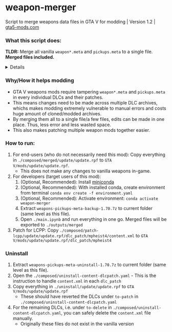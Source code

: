# weapon-merger
Script to merge weapons data files in GTA V for modding | Version 1.2 | [gta5-mods.com](https://www.gta5-mods.com/tools/weapon-merger)

### What this script does:
**TLDR:** Merge all vanilla `weapon*.meta` and `pickups.meta` to a single file. **Merged files included.**
<details><summary>Details</summary>

1. Crawl list of all DLCs from latest `dlclist.xml`
2. Crawl list of all DLC patches from latest `extratitleupdatedata.meta`
3. Scan for all content.xml, weapon<...>.meta, pickups.meta files in all dlc archives
    + Other filetypes can be adapted by writing new parser in `./resources/parser.py`
4. Merge all vanilla `weapon*.meta` files and export to `outputs/merged/update/update.rpf/common/data/ai/weapons.meta`
5. Merge all vanilla `pickups.meta` files and export to `outputs/merged/update/update.rpf/common/data/pickups.meta`
6. Patch `content.xml` in every **processed** DLCs to deactivate loading of old weapon-.meta and pickups.meta and export them to `./outputs/merged/update/update.rpf/dlc_patch`
7. Export documents on list of dlcs, and list of weapons/ammos/pickups by DLC.
</details>

### Why/How it helps modding
+ GTA V weapons mods require tampering `weapon*.meta` and `pickups.meta` in every individual DLCs and their patches.
+ This means changes need to be made across multiple DLC archives, whichs makes modding extremely vulnerable to manual errors and costs huge amount of cloned/modded archives.
+ By merging them all to a single file/a few files, edits can be made in one place. Thus, less error and less wasted space.
+ This also makes patching multiple weapon mods together easier.

### How to run:
1. For end-users (who do not necessarily need this mod): Copy everything in `./composed/merged/update/update.rpf` to `GTA V/mods/update/update.rpf`.
    + This does not make any changes to vanilla weapons in-game.
2. For developers (target users of this mod):
    1. (Optional, Recommended): Install [miniconda](https://docs.anaconda.com/miniconda/install/)
    2. (Optional, Recommended): With installed conda, create environment from terminal `conda env create -f environment.yaml`
    3. (Optional, Recommended): Activate environment: `conda activate weapon-merger`
    4. Extract `weapons-pickups-meta-backup-1.70.7z` to current folder (same level as this file).
    5. Open `./main.ipynb` and run everything in one go. Merged files will be exported to `./outputs/merged`
3. Patch for LCPP: Copy `./composed/patch-lcpp/update/update.rpf/dlc_patch/mpheist4/content.xml` to `GTA V/mods/update/update.rpf/dlc_patch/mpheist4`

### Uninstall
1. Extract `weapons-pickups-meta-uninstall-1.70.7z` to current folder (same level as this file).
2. Open the `./composed/uninstall-content-dlcpatch.yaml` - This is the instruction to handle `content.xml` in each `dlc_patch`
3. Copy everything in `./uninstall/update/update.rpf` to  `GTA V/mods/update/update.rpf`
    + These should have reverted the DLCs under `to-patch` in `./composed/uninstall-content-dlcpatch.yaml`
4. For the remaining DLCs, i.e. under `to-delete` in `./composed/uninstall-content-dlcpatch.yaml`, you can safely delete the `content.xml` file manually.
    + Originally these files do not exist in the vanilla version
